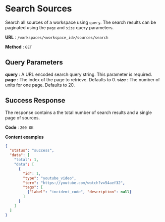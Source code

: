 # Search Sources

Search all sources of a workspace using `query`. The search results can be paginated using the `page` and `size` query parameters.

**URL** : `/workspaces/<workspace_id>/sources/search`

**Method** : `GET`

## Query Parameters

**query** : A URL encoded search query string. This parameter is required.
**page** : The index of the page to retrieve. Defaults to 0.
**size** : The number of units for one page. Defaults to 20.

## Success Response

The response contains a the total number of search results and a single page of sources.

**Code** : `200 OK`

**Content examples**

```json
{
  "status": "success",
  "data": [
    "total": 1,
    "data": [
      {
        "id": 1,
        "type": "youtube_video",
        "term": "https://youtube.com/watch?v=54aef32",
        "tags": [
          {"label": "incident_code", "description": null}
        ]
      }
    ]
  ]
}
```
